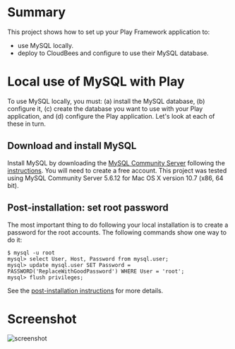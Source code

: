 Summary
=======

This project shows how to set up your Play Framework application to:

  * use MySQL locally.
  * deploy to CloudBees and configure to use their MySQL database.
  

Local use of MySQL with Play
============================

To use MySQL locally, you must: (a) install the MySQL database, (b) configure it, (c) create the database you want to use with your Play application, and (d) configure the Play application.  Let's look at each of these in turn.

Download and install MySQL
--------------------------

Install MySQL by downloading the [MySQL Community Server](http://dev.mysql.com/downloads/mysql/) following the [instructions](http://dev.mysql.com/doc/refman/5.6/en/installing.html).
You will need to create a free account. This project was tested using MySQL
Community Server 5.6.12 for Mac OS X version 10.7 (x86, 64 bit). 

Post-installation: set root password
------------------------------------

The most important thing to do following your local installation is to create a 
password for the root accounts.  The following commands show one way to do it:

    $ mysql -u root
    mysql> select User, Host, Password from mysql.user; 
    mysql> update mysql.user SET Password = PASSWORD('ReplaceWithGoodPassword') WHERE User = 'root';
    mysql> flush privileges;
    
See the [post-installation instructions](http://dev.mysql.com/doc/refman/5.7/en/postinstallation.html)
for more details. 

 


Screenshot
==========

![screenshot](https://raw.github.com/ics-software-engineering/play-example-mysql/master/doc/play-example-mysql-home.png)

  
   
  
 
